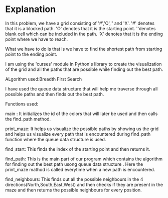 # Explanation

In this problem, we have a grid consisting of '#','O','' and 'X'.
'#' denotes that it is a blocked path.
'O' denotes that it is the starting point.
''denotes blank cell which can be included in the path.
'X' denotes that it is the ending point where we have to reach.

What we have to do is that is we have to find the shortest path from starting point to the ending point.

I am using the 'curses' module in Python's library to create the visualization of the grid and all the paths 
that are possible while finding out the best path.

ALgorithm used:Breadth First Search

I have used the queue data structure that will help me traverse through all possible paths and then finds out 
the best path.

Functions used:

main : It initializes the id of the colors that will later be used and then calls the find_path method.

print_maze: It helps us visualize the possible paths by showing us the grid and helps us visualize every path
that is encountered during find_path function where the queue data structure is used.

find_start: This finds the index of the starting point and then returns it.

find_path: This is the main part of our program which contains the algorithm for finding out the best path usong
queue data structure . Here the print_maze mathod is called everytime when a new path is encountered. 

find_neighbours: This finds out all the possible neighbours in the 4 directions(North,South,East,West) and then
checks if they are present in the maze and then returns the possible neighbours for every position.
